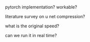 pytorch implementation? workable?

literature survey on u net compression?

what is the original speed?
 
can we run it in real time?